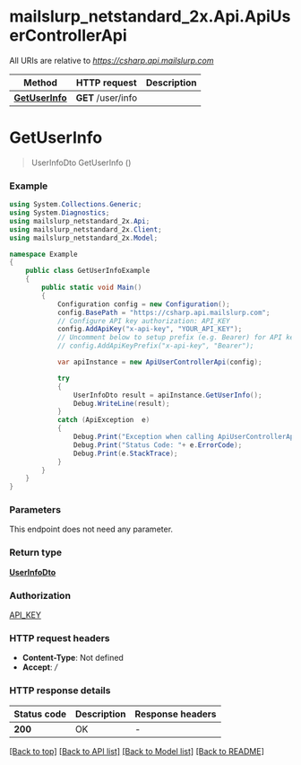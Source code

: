 # mailslurp_netstandard_2x.Api.ApiUserControllerApi

All URIs are relative to *https://csharp.api.mailslurp.com*

Method | HTTP request | Description
------------- | ------------- | -------------
[**GetUserInfo**](ApiUserControllerApi#getuserinfo) | **GET** /user/info | 


<a name="getuserinfo"></a>
# **GetUserInfo**
> UserInfoDto GetUserInfo ()



### Example
```csharp
using System.Collections.Generic;
using System.Diagnostics;
using mailslurp_netstandard_2x.Api;
using mailslurp_netstandard_2x.Client;
using mailslurp_netstandard_2x.Model;

namespace Example
{
    public class GetUserInfoExample
    {
        public static void Main()
        {
            Configuration config = new Configuration();
            config.BasePath = "https://csharp.api.mailslurp.com";
            // Configure API key authorization: API_KEY
            config.AddApiKey("x-api-key", "YOUR_API_KEY");
            // Uncomment below to setup prefix (e.g. Bearer) for API key, if needed
            // config.AddApiKeyPrefix("x-api-key", "Bearer");

            var apiInstance = new ApiUserControllerApi(config);

            try
            {
                UserInfoDto result = apiInstance.GetUserInfo();
                Debug.WriteLine(result);
            }
            catch (ApiException  e)
            {
                Debug.Print("Exception when calling ApiUserControllerApi.GetUserInfo: " + e.Message );
                Debug.Print("Status Code: "+ e.ErrorCode);
                Debug.Print(e.StackTrace);
            }
        }
    }
}
```

### Parameters
This endpoint does not need any parameter.

### Return type

[**UserInfoDto**](UserInfoDto)

### Authorization

[API_KEY](../README#API_KEY)

### HTTP request headers

 - **Content-Type**: Not defined
 - **Accept**: */*


### HTTP response details
| Status code | Description | Response headers |
|-------------|-------------|------------------|
| **200** | OK |  -  |

[[Back to top]](#) [[Back to API list]](../README#documentation-for-api-endpoints) [[Back to Model list]](../README#documentation-for-models) [[Back to README]](../README)

